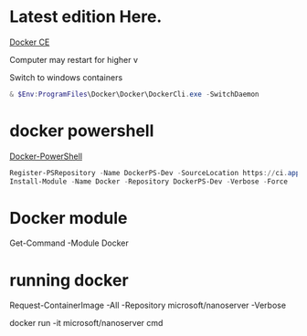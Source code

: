 ﻿# Latest edition Here.
[Docker CE](https://www.docker.com/community-edition#/download)

Computer may restart for higher v

Switch to windows containers
```powershell
& $Env:ProgramFiles\Docker\Docker\DockerCli.exe -SwitchDaemon
```
# docker powershell
[Docker-PowerShell](https://github.com/Microsoft/Docker-PowerShell)
```powershell
Register-PSRepository -Name DockerPS-Dev -SourceLocation https://ci.appveyor.com/nuget/docker-powershell-dev
Install-Module -Name Docker -Repository DockerPS-Dev -Verbose -Force
```

# Docker module
Get-Command -Module Docker
# running docker
Request-ContainerImage -All -Repository microsoft/nanoserver -Verbose



docker run -it microsoft/nanoserver cmd

